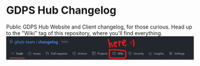 # GDPS Hub Changelog
Public GDPS Hub Website and Client changelog, for those curious.
Head up to the "Wiki" tag of this repository, where you'll find everything.
<br><img src="https://raw.githubusercontent.com/ghub-team/changelog/main/img.jpg" alt="Wiki indication" />
